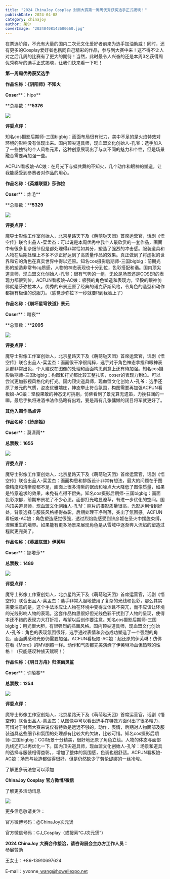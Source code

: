 ```yaml
---
title: "2024 ChinaJoy Cosplay 封面大赛第一周周优秀获奖选手正式揭晓！"
publishDate: 2024-04-08
category: chinajoy
author: 莱尔
coverImage: "20240408143600660.jpg"
---
```


在票选阶段，不光有大量的国内二次元文化爱好者前来为选手加油助威！同时，还有更多的Cosplay爱好者也携同自己精彩的作品，参与到大赛中来！这不得不让人对之后几周的比赛有了更大的期待！当然，此时最令人兴奋的还是本周3名获得周优秀称号的选手正式揭晓，让我们快来看一下吧！

**第一周周优秀获奖选手**

**作品名称：《阴阳师》不知火**

**Coser****：hipo**

**总票数：****5376**

![](https://ec-net-1251389766.cos.ap-shanghai.myqcloud.com/wp-content/uploads/2024/04/20240408142331627-682x1024.png)

  
**评委点评：**

知名cos摄影后期师-三国bigbig：画面布局很有张力，美中不足的是火焰特效对环境的影响没有体现出来。国内顶尖道具师，现血盟文化创始人-孔爷：选手加入了一些独特的个人风格元素，这种创意展现出了与众不同的魅力和个性，但是场景融合需要再加强一些。

ACFUN看板娘-AC娘：在月光下与蝶共舞的不知火，几个动作和眼神的塑造，让我能感受到参赛者对作品的用心。

**作品名称：《英雄联盟》莎弥拉**

**Coser****：炸毛**

**总票数：****5329**

![](https://ec-net-1251389766.cos.ap-shanghai.myqcloud.com/wp-content/uploads/2024/04/20240408142338661-1024x576.png)

  
**评委点评：**

魔导士影像工作室创始人，北京星路天下及《萌萌哒天团》首席运营官，话剧《悟空传》联合出品人-栾孟杰：可以说是本周优秀中我个人最欣赏的一套作品，画面中有很多复杂细节但是都处理得非常恰如其分，塑造了强烈的冲击感。服装道具和人物在后期处理上不多不少正好达到了高质量作品的效果。真正做到了将虚拟的世界和它的角色在真实世界中得以还原。知名cos摄影后期师-三国bigbig：前期光影的塑造非常有cg质感，人物的神态表现也十分到位，色彩搭配和谐。国内顶尖道具师，现血盟文化创始人-孔爷：很有气势的一组，无论是场景还是COSER的表现力都很到位。ACFUN看板娘-AC娘：极强的角色塑造和表现力，坚毅的眼神仿佛就是莎弥拉本人。优秀的布景还原了经典的诺克萨斯风格，令角色的造型和动作都拥有极佳的说服力。（感觉莎弥拉下一秒就要R到我脸上了）

**作品名称：《崩坏星穹铁道》景元**

**Coser****：暗夜**

**总票数：****2095**

![](https://ec-net-1251389766.cos.ap-shanghai.myqcloud.com/wp-content/uploads/2024/04/20240408142355991-1024x682.png)

  
**评委点评：**

魔导士影像工作室创始人，北京星路天下及《萌萌哒天团》首席运营官，话剧《悟空传》联合出品人-栾孟杰：画面很干净很纯粹，选手对于角色神态拿捏和眼神表达都非常出色，个人建议在图像的处理和画面构思创意上还有待加强。知名cos摄影后期师-三国bigbig：构图和打光都比较工整扎实，coser的表现力到位。可以尝试更加影视风格化的打光。国内顶尖道具师，现血盟文化创始人-孔爷：选手还原了景元的气质，姿态优雅端庄，神态举止符合氛围，构图需要再加强ACFUN看板娘-AC娘：坚毅果敢的神态无可挑剔，仿佛看到了景元算无遗策，力挽狂澜的一瞬。最后手执将进酒书法作品略有出戏，要是再有几张慵懒的闭目将军就更好了。  
  

**其他入围作品点评**

**作品名称：《铃彦姬》**

**Coser****：莫潇雨**

**总票数：1655**

![](https://ec-net-1251389766.cos.ap-shanghai.myqcloud.com/wp-content/uploads/2024/04/20240408142400837-1024x682.png)

**评委点评：**

魔导士影像工作室创始人，北京星路天下及《萌萌哒天团》首席运营官，话剧《悟空传》联合出品人-栾孟杰：画面构思和排版设计非常有想法，最大的问题在于图像精度和清晰度都不足，画面上很多清晰的锯齿和噪点大大降低了图像质量，如果是特意追求的效果，未免有点得不偿失。知名cos摄影后期师-三国bigbig：画面色彩浓郁，前期布景花了不少心思。面部打光略显潦草，有进一步优化的空间。国内顶尖道具师，现血盟文化创始人-孔爷：照片的摄影质量很高，光影运用恰到好处，背景选择与服装风格相得益彰，后期处理干净利落，突出了氛围感。ACFUN看板娘-AC娘：角色塑造感觉很强，透过烈焰能感受到铃彦姬在圣火中摆脱束缚，涅槃重生的境界。如果能有更多场景来展现角色是从雪域中逐渐奔入流焰的塑造过程就更完美了。

**作品名称：《英雄联盟》伊芙琳**

**Coser****：娜塔莎**

**总票数：1489**

![](https://ec-net-1251389766.cos.ap-shanghai.myqcloud.com/wp-content/uploads/2024/04/20240408142408466-683x1024.png)

  
**评委点评：**

魔导士影像工作室创始人，北京星路天下及《萌萌哒天团》首席运营官，话剧《悟空传》联合出品人-栾孟杰：选手非常大胆地使用了复杂的光线和色彩，那么其实需要注意的是，这个手法本应让人物在环境中变得立体且不突兀，而不应该让环境的光线影响人物的表现。这套作品构思很好但光线色彩干扰到了人物的呈现，使得本还不错的表现力大打折扣，希望以后创作要注意。知名cos摄影后期师-三国bigbig：用光很大胆，有很强烈的插画风格。国内顶尖道具师，现血盟文化创始人-孔爷：角色的表现氛围很好，选手通过表情和姿态成功塑造了一个强烈的角色，画面质感和光影仍需要加强。ACFUN看板娘-AC娘：超还原的伊芙琳！仿佛在看《More》的MV剧照一样。动作和气质都完美演绎了伊芙琳冷血但热辣的性格！（只能感叹种族天赋啊！）

**作品名称：《明日方舟》归溟幽灵鲨**

**Coser****：许陌蓁**

**总票数：1254**

![](https://ec-net-1251389766.cos.ap-shanghai.myqcloud.com/wp-content/uploads/2024/04/20240408142405238-1024x436.png)

  
**评委点评：**

魔导士影像工作室创始人，北京星路天下及《萌萌哒天团》首席运营官，话剧《悟空传》联合出品人-栾孟杰：从图像中可以看出选手在特效方面付出了很多精力，可惜对于封面大赛来说仅有特效是远远不够的，动作，表情，后期对人物面部及服装道具这些细节和氛围的处理都有比较大的欠缺，比较可惜。知名cos摄影后期师-三国bigbig：CGI场景十分精美，很好地还原了角色立绘。人物的体态与面部光线还可以再优化一下。国内顶尖道具师，现血盟文化创始人-孔爷：场景和道具的选择与服装相得益彰，，增加了整体的氛围感，色调也很舒适。ACFUN看板娘-AC娘：场景与妆造都做得很好，但是仍然缺少了劳伦缇娜的一丝冷峻。

了解更多玩法您可以添加

**ChinaJoy Cosplay** **官方微博/微信**

了解更多活动讯息

![](https://ec-net-1251389766.cos.ap-shanghai.myqcloud.com/wp-content/uploads/2024/04/20240408142412674.png)

  
更多信息敬请关注：

官方微博号码：@ChinaJoy次元煲

官方微信号码：CJ\_Cosplay（或搜索“CJ次元煲”）

**2024 ChinaJoy** **大赛合作接洽，请咨询展会主办方工作人员：**  
参展赞助

王女士：+86-13910697624

E-mail：yvonne\_wang@howellexpo.net
